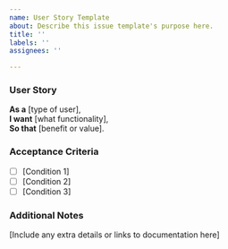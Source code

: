 ```yaml
---
name: User Story Template
about: Describe this issue template's purpose here.
title: ''
labels: ''
assignees: ''

---
```


### User Story

**As a** [type of user],  
**I want** [what functionality],  
**So that** [benefit or value].

### Acceptance Criteria

- [ ] [Condition 1]
- [ ] [Condition 2]
- [ ] [Condition 3]

### Additional Notes
[Include any extra details or links to documentation here]
